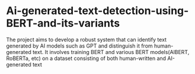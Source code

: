 # Ai-generated-text-detection-using-BERT-and-its-variants
The project aims to develop a robust system that can identify text generated by AI models such as GPT and distinguish it from human-generated text. It involves training BERT and various BERT models(AlBERT, RoBERTa, etc) on a dataset consisting of both human-written and AI-generated text
